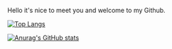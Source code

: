 Hello it's nice to meet you and welcome to my Github.

[![Top Langs](https://github-readme-stats.vercel.app/api/top-langs/?username=aadil151&show_icons=true&theme=dark)](https://github.com/anuraghazra/github-readme-stats)

[![Anurag's GitHub stats](https://github-readme-stats.vercel.app/api?username=aadil151&show_icons=true&theme=dark)](https://github.com/anuraghazra/github-readme-stats)
